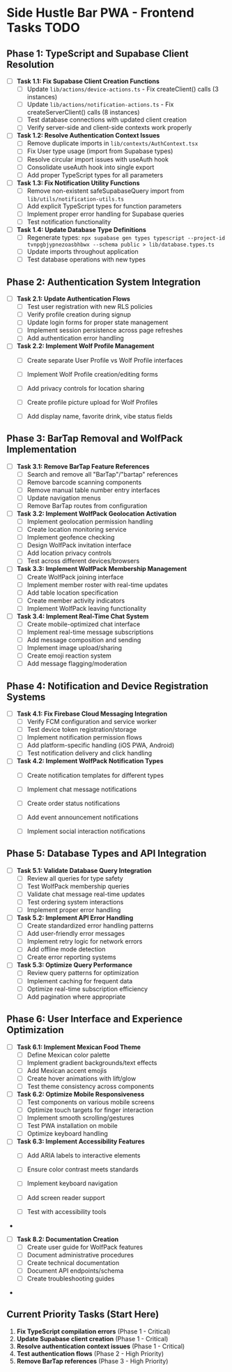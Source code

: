 # Side Hustle Bar PWA - Frontend Tasks TODO

## Phase 1: TypeScript and Supabase Client Resolution
- [ ] **Task 1.1: Fix Supabase Client Creation Functions**
  - [ ] Update `lib/actions/device-actions.ts` - Fix createClient() calls (3 instances)
  - [ ] Update `lib/actions/notification-actions.ts` - Fix createServerClient() calls (8 instances)
  - [ ] Test database connections with updated client creation
  - [ ] Verify server-side and client-side contexts work properly

- [ ] **Task 1.2: Resolve Authentication Context Issues**
  - [ ] Remove duplicate imports in `lib/contexts/AuthContext.tsx`
  - [ ] Fix User type usage (import from Supabase types)
  - [ ] Resolve circular import issues with useAuth hook
  - [ ] Consolidate useAuth hook into single export
  - [ ] Add proper TypeScript types for all parameters

- [ ] **Task 1.3: Fix Notification Utility Functions**
  - [ ] Remove non-existent safeSupabaseQuery import from `lib/utils/notification-utils.ts`
  - [ ] Add explicit TypeScript types for function parameters
  - [ ] Implement proper error handling for Supabase queries
  - [ ] Test notification functionality

- [ ] **Task 1.4: Update Database Type Definitions**
  - [ ] Regenerate types: `npx supabase gen types typescript --project-id tvnpgbjypnezoasbhbwx --schema public > lib/database.types.ts`
  - [ ] Update imports throughout application
  - [ ] Test database operations with new types

## Phase 2: Authentication System Integration
- [ ] **Task 2.1: Update Authentication Flows**
  - [ ] Test user registration with new RLS policies
  - [ ] Verify profile creation during signup
  - [ ] Update login forms for proper state management
  - [ ] Implement session persistence across page refreshes
  - [ ] Add authentication error handling

- [ ] **Task 2.2: Implement Wolf Profile Management**
  - [ ] Create separate User Profile vs Wolf Profile interfaces
  - [ ] Implement Wolf Profile creation/editing forms
  - [ ] Add privacy controls for location sharing
  - [ ] Create profile picture upload for Wolf Profiles
  - [ ] Add display name, favorite drink, vibe status fields



## Phase 3: BarTap Removal and WolfPack Implementation
- [ ] **Task 3.1: Remove BarTap Feature References**
  - [ ] Search and remove all "BarTap"/"bartap" references
  - [ ] Remove barcode scanning components
  - [ ] Remove manual table number entry interfaces
  - [ ] Update navigation menus
  - [ ] Remove BarTap routes from configuration

- [ ] **Task 3.2: Implement WolfPack Geolocation Activation**
  - [ ] Implement geolocation permission handling
  - [ ] Create location monitoring service
  - [ ] Implement geofence checking
  - [ ] Design WolfPack invitation interface
  - [ ] Add location privacy controls
  - [ ] Test across different devices/browsers

- [ ] **Task 3.3: Implement WolfPack Membership Management**
  - [ ] Create WolfPack joining interface
  - [ ] Implement member roster with real-time updates
  - [ ] Add table location specification
  - [ ] Create member activity indicators
  - [ ] Implement WolfPack leaving functionality

- [ ] **Task 3.4: Implement Real-Time Chat System**
  - [ ] Create mobile-optimized chat interface
  - [ ] Implement real-time message subscriptions
  - [ ] Add message composition and sending
  - [ ] Implement image upload/sharing
  - [ ] Create emoji reaction system
  - [ ] Add message flagging/moderation

## Phase 4: Notification and Device Registration Systems
- [ ] **Task 4.1: Fix Firebase Cloud Messaging Integration**
  - [ ] Verify FCM configuration and service worker
  - [ ] Test device token registration/storage
  - [ ] Implement notification permission flows
  - [ ] Add platform-specific handling (iOS PWA, Android)
  - [ ] Test notification delivery and click handling

- [ ] **Task 4.2: Implement WolfPack Notification Types**
  - [ ] Create notification templates for different types
  - [ ] Implement chat message notifications
  - [ ] Create order status notifications
  - [ ] Add event announcement notifications
  - [ ] Implement social interaction notifications



## Phase 5: Database Types and API Integration
- [ ] **Task 5.1: Validate Database Query Integration**
  - [ ] Review all queries for type safety
  - [ ] Test WolfPack membership queries
  - [ ] Validate chat message real-time updates
  - [ ] Test ordering system interactions
  - [ ] Implement proper error handling

- [ ] **Task 5.2: Implement API Error Handling**
  - [ ] Create standardized error handling patterns
  - [ ] Add user-friendly error messages
  - [ ] Implement retry logic for network errors
  - [ ] Add offline mode detection
  - [ ] Create error reporting systems

- [ ] **Task 5.3: Optimize Query Performance**
  - [ ] Review query patterns for optimization
  - [ ] Implement caching for frequent data
  - [ ] Optimize real-time subscription efficiency
  - [ ] Add pagination where appropriate

## Phase 6: User Interface and Experience Optimization
- [ ] **Task 6.1: Implement Mexican Food Theme**
  - [ ] Define Mexican color palette
  - [ ] Implement gradient backgrounds/text effects
  - [ ] Add Mexican accent emojis
  - [ ] Create hover animations with lift/glow
  - [ ] Test theme consistency across components

- [ ] **Task 6.2: Optimize Mobile Responsiveness**
  - [ ] Test components on various mobile screens
  - [ ] Optimize touch targets for finger interaction
  - [ ] Implement smooth scrolling/gestures
  - [ ] Test PWA installation on mobile
  - [ ] Optimize keyboard handling

- [ ] **Task 6.3: Implement Accessibility Features**
  - [ ] Add ARIA labels to interactive elements
  - [ ] Ensure color contrast meets standards
  - [ ] Implement keyboard navigation
  - [ ] Add screen reader support
  - [ ] Test with accessibility tools




-

- [ ] **Task 8.2: Documentation Creation**
  - [ ] Create user guide for WolfPack features
  - [ ] Document administrative procedures
  - [ ] Create technical documentation
  - [ ] Document API endpoints/schema
  - [ ] Create troubleshooting guides

- 

## Current Priority Tasks (Start Here)
1. **Fix TypeScript compilation errors** (Phase 1 - Critical)
2. **Update Supabase client creation** (Phase 1 - Critical)
3. **Resolve authentication context issues** (Phase 1 - Critical)
4. **Test authentication flows** (Phase 2 - High Priority)
5. **Remove BarTap references** (Phase 3 - High Priority)

